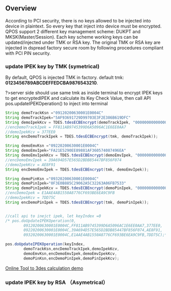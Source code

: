## Overview

According to PCI security, there is no keys allowed to be injected into device in plaintext. So every key that inject into device must be encrypted. QPOS support 2 different key management scheme: DUKPT and MKSK(Master/Session). Each key scheme working keys can be updated/injected under TMK or RSA key. The original TMK or RSA key are injected in dspread factory secure room by following procedures compliant with PCI PIN security.


### update IPEK key by TMK (symetrical)
By default, QPOS is injected TMK in factory. default tmk: **0123456789ABCDEFFEDCBA9876543210**. 

?>server side should use same tmk as inside terminal to encrypt IPEK keys to get encryptedIPEK and calculate its Key Check Value, then call API pos.updateIPEKOperation() to inject into terminal
``` java
String demoTrackKsn ="09120200630001E0004C"
String demoTrackIpek="5AF93691729D99703E3F2E386B619DFC"
String demoIpekKcv = TDES.tdesECBEncrypt(demoTrackIpek, "0000000000000000"));
//encDemoTrackIpek = FF811AB9745399D6A5096AC1E6EE0AA7
//demoIpekKcv = 377EE0
String encDemoTrackIpek = TDES.tdesECBEncrypt(tmk, demoTrackIpek)); 

String demoEmvKsn ="09220200630001E0004C"
String demoEmvIpek="FA21E5290EE89881AF360574087496EA"
String demoEmvIpekKcv = TDES.tdesECBEncrypt(demoEmvIpek, "0000000000000000"));
//encDemoEmvIpek = 39A694D57E565D2BDB85447BF856F074
//demoIpekKcv = AE8F91
String encDemoEmvIpek = TDES.tdesECBEncrypt(tmk, demoEmvIpek)); 

String demoPinKsn ="09320200630001E0004C"
String demoPinIpek="0F3E0B885C29062A5C32263A06FB7533"
String demoPinIpekKcv = TDES.tdesECBEncrypt(demoPinIpek, "0000000000000000"));
//encDemoIpek = E1AAE4AB1550A8776CF693BE6EA9C9FB
//demoIpekKcv = 7DD75C
String encDemoPinIpek = TDES.tdesECBEncrypt(tmk, demoPinIpek)); 


//call api to inejct ipek, let keyIndex =0
/* pos.doUpdateIPEKOperation(0,   
        09120200630001E0004C,FF811AB9745399D6A5096AC1E6EE0AA7,377EE0,   
        09220200630001E0004C,39A694D57E565D2BDB85447BF856F074,AE8F91,   
        09320200630001E0004C,E1AAE4AB1550A8776CF693BE6EA9C9FB,7DD75C);*/

pos.doUpdateIPEKOperation(keyIndex,   
        demoTrackKsn,encDemoTrackIpek,demoIpekKcv,   
        demoEmvKsn,encDemoEmvIpek,demoEmvIpekKcv,   
        demoPinKsn,encDemoPinIpek,demoPinIpekKcv);
```

[Online Tool to 3des calculation demo](https://neapay.com/online-tools/des-calculator.html?data=FA21E5290EE89881AF360574087496EA&key=0123456789ABCDEFFEDCBA9876543210&algo=3DES&decr=false)


### update IPEK key by RSA （Asymetrical）


